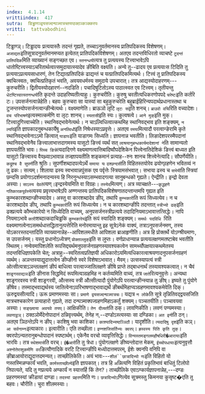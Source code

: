 ```yaml
---
index:  4.1.14
vrittiindex:  417
sutra:  डिड्ढाणञ्द्वयसज्दन्घञ्मात्रच्तयप्ठक्ठञ्कञ्क्करपः
vritti:  tattvabodhini 
---
```


टिड्ढाण्ञ्। टिड्ढादयः प्रत्ययास्तैः तदन्तं गृह्यते, तच्चाऽनुवर्तमानस्य प्रातिपदिकस्य विशेषणम्। `अजाद्यतः`इतिसूत्रादनुवर्तमानमप्यत इत्येतत् प्रातिपदिकविशेषणम्। अतएव तदन्तविधिरतो व्याचष्टे `टुदन्तं प्रातिपदिक`मिति व्याख्यानं सङ्गच्छत एव। `स्तनन्धयी`त्यत्र तु प्रत्ययस्य टित्त्वाभावेऽपि धातोष्टित्त्वस्याऽचरितार्थत्वात्समुदायात्स्यादेव ङीबिति वक्ष्यति। अन्ये तु--ढादय एव प्रत्ययाःस टिदिति तु प्रत्ययाऽप्रत्ययसाधारणं, तेन टिद्यात्प्रतिपदिकं ढाद्यन्तं च यत्प्रातिपदिकमित्यर्थः। टित्त्वं तु प्रातिपदिकस्य क्वचित्स्वतः, क्वचित्प्रतिकृतं भवति, अवयवधर्मस्य समुदाये उपचारात्। तत्र आद्यस्योदाहरणम्---कुरुचरीति। द्वितीयस्योदहारणं--नदडिति। पचादिषुटितोऽस्य पाठात्स्वत एव टित्त्वम्। तृतीयन्तु `धेटष्टित्त्वात्स्तनन्धयी`ति कृदन्ते उदाहरिष्यतीत्याहुः। कुरुचरीति। कुरुषु चरतीत्यधिकरणोपपदे `चरेष्टः`इति कर्तरि टः। उपसर्जनत्वान्नेहेति। बहवः कुरुचरा सा यास्यां सा बहुकुरुचरेति बहुब्राईहिरिन्यपदार्थप्रधानास्तथा च टुजन्तस्योपसर्जनत्वान्ङीन्बेत्यर्थः। वक्ष्यमाणेति। ब्राऊञो लृटि `लृटः सद्वे`ति शनच्। `ब्राउवो वचि`रिति वच्यादेशः। `वच परिभाषणे`इत्यस्मात्कर्मणि वा लृटः शानच्। `स्यतासी`इति स्यः। कुत्वषत्वे। `आने मुक्`इति मुक्। टित्त्वादुगित्त्वाच्चेति। स्थानिवद्भावेनेत्यर्थः। न चाऽल्विधित्वात्कथमिह स्थानिवद्भाव इति शङ्क्यम्, `न ल्यपि`इति ज्ञापकादनुबन्धकार्येषु `अनल्विधौ`इति निषेधस्याऽप्रवृत्तेः। अतएव `रमया`मित्यादौ परत्वान्ङेरामि कृते स्थानिवद्भावेनाऽऽमो ङित्वात् `याडापः`इति याडागमः सिध्यति। ज्ञापनान्न भवतीति। लिङादेशपरस्मैपदानां स्थानिवद्भावेनैव ङित्त्वालाभात्तदागमस्य यासुटो ङित्त्वं व्यर्थं सत् `लाश्रयानुबन्धकार्यमादेशानां ने`ति सामान्यतो ज्ञापयतीति भावः। `पिच्च ङिन्ने`त्यदादिगणे वक्ष्यमाणत्वात्तिबादिष्वौपदेशिकेन पित्त्वेनातिदेशिकं ङित्त्वं बाध्यत इति यासुटो ङित्त्वास्य वैयथ्र्याऽभावान्न तज्ज्ञापयतीति शङ्कमानं प्रत्याह--श्नः शानच शित्त्वेनेत्यादि। सौपर्णेयीति। `कद्रूश्च वै सुपर्णी`ति श्रुतिः। सुपर्णीशब्दादपत्येऽर्थे `समाया यः` `ढश्छन्दसी`ति विहितस्तयोरेव ढयोग्र्रहणेन भवितव्यं न तु ढकः। सत्यम्। शिलाया ढस्य स्वभावान्नपुंसक एव पर्वृत्तेः स्त्रियामसंभवात्। सभाया ढस्य च `सभेयी`ति स्त्रियां छन्दसि प्रयोगाऽदर्शमनादन्यस्य हि निरनुन्धस्याऽसम्भवादगत्या सानुबन्धको गृह्यते। ऐन्द्रीति। इन्द्रो देवता अस्याः। `साऽस्य देवते`त्यण्।इन्द्रस्येयमिति वा विग्रहः। `तस्येद`मित्यण्। अत्र व्याचक्षते---`कृद्धहणे गतिकारकपूर्वस्ये`त्यस्य प्रवृत्त्यभाषेऽपि अण्णन्तस्य प्रातिपदिकविशेषणातदन्तान्तमपि गृह्यत इति कुम्भकारशब्दान्ङीप्स्यादेव। अस्तु वा कारशब्दादेव ङीप्, तथापि `कुम्भकारी`ति रूपं सिध्यत्येव। न च कारशब्दादेव ङीप्, तथापि `कुम्भकारी`ति रूपं सिध्यत्येव। न च कारशब्दान्ङीपि तदन्तात् `स्त्रीभ्यो ढक्`इति ढक्प्रत्यये कौम्भकारेयो न सिध्येदिति वाच्यम्, अनुपसर्जनस्त्रीप्रत्यये तदादिनियमाऽभावात्तत्सिद्धेः। नापि नियमाऽभावे `कारी`शब्दात्कदाचिड्ढकि `कुम्भकारेय`इति रूपं स्यादिति शङ्क्यम्। `समर्थः पदविधि `रिति वक्ष्यमाणत्वेनाऽसमर्थधात्तद्धितानुत्पत्तेरिति मनोरमायान्तु इह सूत्रेऽनेकं वाक्यं, तत्राऽनुपसर्जनमण्, तस्य योऽकारस्तदन्तादिति व्याख्यानान्नेह--आपिशलमधीते आपिशला ब्राआहृणीति। अत्र हि प्रोक्तर्थे योऽण्श्रीयमाणः, स उपसर्जनम्। यस्तु प्रधानोऽध्येत्रण् `प्रोक्ताल्लुक्`इति स लुप्तः। वर्णप्राधान्यान्न प्रत्ययलक्षणमतष्टाबेव भवतीति स्थितम्। नन्वेवमापिशलेति रूपसिद्द्यर्थमनुपसर्जनग्रहणस्यावश्यकत्वेन सामर्थ्योपक्षयात्कथमेतस्य तदन्तविधिज्ञापकेति चेत्; अत्राहुः--स्वरितत्वप्रतिज्ञयी अधिकारोऽयमित्यधिकारत्वाश्रयणादनुपसर्जनग्रहणं व्यर्थम्। अञन्तस्याद्युदात्तत्वेन ङीम्ङीनो स्वरे विशेषाऽभावात्। मैवम्। उत्सस्यापत्यं स्त्री ओत्सीत्यत्राऽञन्तलक्षणं ङीपं बाधित्वा परत्वाज्जातिलक्षणे ङीषि प्राप्ते तद्बाधनार्थं तस्यावश्यकत्वात्। न चैवं `शाङ्र्गरवाद्यञः`इति ङीनास सिद्धमिदं रूपमित्यञ्ग्रहमिह न कर्तव्यमिति वाच्यं, तत्र `जाते`रित्यनुवृत्तेः। अन्यथा शाङ्र्गरवस्य स्त्री शाङ्र्गरवी, औत्सस्य स्त्री औत्सीत्यादौ पुंयोगेऽपि परत्वान्ङीन्स्यान्न तु ङीष्। इष्यते तु पुंयोगे ङीषेव। तस्माद्भवाद्यर्थस्य जातित्वेनाऽपरिभाषणाद्भावाद्यर्थे ङीबर्थमिहाप्यञ्ग्रहणमावश्यकमेवेति दिक्। ऊरुद्वयसीत्यादि। ऊरू प्रमाणमस्याः सा। `प्रमाणे द्वयसज्दन्घञ्मात्रचः`। यद्यत्र `न लोके`ति सूत्रे तृन्नितिवद्द्वयसजिति मात्रचश्चकारेण प्रत्याहारो गृह्यते, तदा दन्घञ्माक्पज्ग्रहणमिहाऽकर्तुं शक्यम्। पञ्चतयीति। पञ्चावयवा अस्याः। `सङ्ख्याया अवयवे तयप्`। आक्षिकीति। `तेन दीव्यती`ति ठक्। लावणिकीति। लवणं पण्यमस्याः। `लवणाट्ठञ्`। ठक्ठञोर्मेदेनोपादानं ठन्निवृत्त्यर्थम्, तेनेह न,--दण्डोऽस्त्यस्याः सा दण्डिका। `अत इनी`ति ठन्। अतएव ञिठन्तेऽपि न ङीप्। काशिषु भवा काशिका। `काश्यादिभ्यष्ठञ्ञिठौ`। यादृशीति। `त्यदादिषु दृश`इति कञ्। `आ सर्वनाम्नः`इत्याकारः। इत्वारीति। एति तच्छीला। `इण्नशजिसर्तिभ्यः क्वरप्`। `ह्रस्वस्य पिति कृति तुक्`। क्वरपोऽन्यतरानुबन्धोपादानं स्पष्टार्थम्। एकेनैव वरचो व्यावृत्तिसिद्धेः। `विन्यस्तमङ्गलमहौषधिरी�आरायाः`इति भारविः। तत्र `स्थेशमासे`ति वरच्। `ई�आरी`ति तु त्रेधा। पुंयोगलक्षणे ङीष्यन्तोदात्त मेकम्, `ईच्चोपधायाः`इत्यनुवृत्तौ `अश्नोतेराशुकर्मणि वर`ङित्यौणादिके वरटि टित्त्वान्ङीपि मध्योदात्तमपरम्, ईशेः क्वनपि वनिपि वा ङीब्राआयोराद्युदात्तदमन्यत्। ताच्छीलिकेति। अयं भावः---`शीलं``छात्रादिभ्यो णः`इति विहितो यो णस्तस्मिन्नण्कार्यं भवति, `कार्मस्ताच्छील्ये`इति ज्ञापकात्। तत्र हि `अ`न्नित्यणि विहितं प्रकृतिभावं बाधितुं टिलोपो निपात्यते, यदि तु णप्रत्यये अण्कार्यं न स्यात्तर्हि किं तेन?। ताच्छीलिके एवाऽण्कार्यज्ञापनान्नेह,---दण्डः प्रहरणमस्यां क्रीडायां दाण्डा। `तदस्यां प्रहरण`मिति णः। `छत्रादिभ्योऽ`णित्येव सूत्रमस्तु किमनया कुसृष्ट�एति तु बहवः। चौरीति। चुरा शीलमस्याः।

